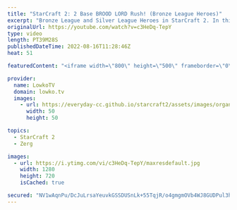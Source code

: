 ```yaml
---
title: "StarCraft 2: 2 Base BROOD LORD Rush! (Bronze League Heroes)"
excerpt: "Bronze League and Silver League Heroes in StarCraft 2. In this video I cast two games of SC2, one between two Protoss players in Bronze League, and one between two Zergs in Silver League.  00:00 Bronze League Protoss vs Protoss 19:40 Silver League Zerg vs Zerg  Support my work on Patreon: https://www.patreon.com/lowkotv"
originalUrl: https://youtube.com/watch?v=c3HeDq-TepY
type: video
length: PT39M28S
publishedDateTime: 2022-08-16T11:28:46Z
heat: 51

featuredContent: "<iframe width=\"800\" height=\"500\" frameborder=\"0\" src=\"https://www.youtube.com/embed/c3HeDq-TepY\" allow=\"accelerometer; autoplay; encrypted-media; gyroscope; picture-in-picture\" allowfullscreen></iframe>"

provider:
  name: LowkoTV
  domain: lowko.tv
  images:
    - url: https://everyday-cc.github.io/starcraft2/assets/images/organizations/lowko.tv-50x50.jpg
      width: 50
      height: 50

topics:
  - StarCraft 2
  - Zerg

images:
  - url: https://i.ytimg.com/vi/c3HeDq-TepY/maxresdefault.jpg
    width: 1280
    height: 720
    isCached: true

secured: "NV1wAqnPu/DcJuLrsaYeuvkGSSDUSnLk+55TqjR/o4gmgmOVb4WJ8GUDPul3h5gxfPRNelYBRToLTyZvRodKeRcVDfEevAv7GU/Vg/xEKBT0g9SbF4/Cn3mHAaSo2i76gEQYadqCzIe7NO3+y1B6vo3P9R8lVDr3gd1V7VBTvRd6ZLbQZ5i2Zuze02y3zegIiM1c442zPpu9XSxnKgrLegtsv6GMjDTfEWR4Q6ZHT9FH9iXvOvN8Id8MxYzbKkf/P9eRJDAczKe+XV2DPAq2ti5GzcI1e+efAspfQ6FvGb+0moYSvnWUuFoCQZ2BnzxESSXe24w9DU+jslMz6tcSXN7rKgG0bbmbmeW932DpzI3TheJjm8a/VheoUKWUdwv87qkUsfChQgH/UBIpjr3IyhmceZj3cd5dv56WhpzZ+xU=;7mQnHVtPgNyytAzScDnzuA=="
---
```


